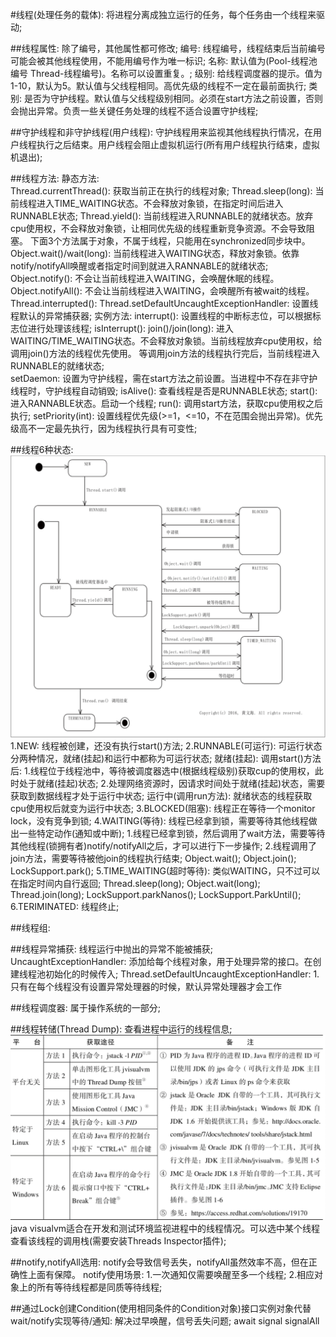 #线程(处理任务的载体): 将进程分离成独立运行的任务，每个任务由一个线程来驱动;

##线程属性: 除了编号，其他属性都可修改;
编号: 线程编号，线程结束后当前编号可能会被其他线程使用，不能用编号作为唯一标识;
名称: 默认值为(Pool-线程池编号 Thread-线程编号)。名称可以设置重复。;
级别: 给线程调度器的提示。值为1-10，默认为5。默认值与父线程相同。高优先级的线程不一定在最前面执行;
类别: 是否为守护线程。默认值与父线程级别相同。必须在start方法之前设置，否则会抛出异常。负责一些关键任务处理的线程不适合设置守护线程;

##守护线程和非守护线程(用户线程): 守护线程用来监视其他线程执行情况，在用户线程执行之后结束。用户线程会阻止虚拟机运行(所有用户线程执行结束，虚拟机退出);

##线程方法:
静态方法:   
    Thread.currentThread(): 获取当前正在执行的线程对象;
    Thread.sleep(long): 当前线程进入TIME_WAITING状态。不会释放对象锁，在指定时间后进入RUNNABLE状态;
    Thread.yield(): 当前线程进入RUNNABLE的就绪状态。放弃cpu使用权，不会释放对象锁，让相同优先级的线程重新竞争资源。不会导致阻塞。
    下面3个方法属于对象，不属于线程，只能用在synchronized同步块中。
    Object.wait()/wait(long): 当前线程进入WAITING状态，释放对象锁。依靠notify/notifyAll唤醒或者指定时间到就进入RANNABLE的就绪状态;
    Object.notify(): 不会让当前线程进入WAITING，会唤醒休眠的线程。
    Object.notifyAll(): 不会让当前线程进入WAITING，会唤醒所有被wait的线程。
    Thread.interrupted(): 
    Thread.setDefaultUncaughtExceptionHandler: 设置线程默认的异常捕获器;
实例方法:
    interrupt(): 设置线程的中断标志位，可以根据标志位进行处理该线程;
    isInterrupt(): 
    join()/join(long): 进入WAITING/TIME_WAITING状态。不会释放对象锁。当前线程放弃cpu使用权，给调用join()方法的线程优先使用。 
                           等调用join方法的线程执行完后，当前线程进入RUNNABLE的就绪状态;    
    setDaemon: 设置为守护线程，需在start方法之前设置。当进程中不存在非守护线程时，守护线程自动销毁;
    isAlive(): 查看线程是否是RUNNABLE状态;
    start(): 进入RANNABLE状态。启动一个线程;
    run(): 调用start方法，获取cpu使用权之后执行;
    setPriority(int): 设置线程优先级(>=1，<=10，不在范围会抛出异常)。优先级高不一定最先执行，因为线程执行具有可变性;

##线程6种状态:  
![img.png](img.png)  
1.NEW: 线程被创建，还没有执行start()方法;
2.RUNNABLE(可运行): 可运行状态分两种情况，就绪(挂起)和运行中都称为可运行状态; 
    就绪(挂起):
        调用start()方法后:
        1.线程位于线程池中，等待被调度器选中(根据线程级别)获取cup的使用权，此时处于就绪(挂起)状态;
        2.处理网络资源时，因请求时间处于就绪(挂起)状态，需要获取到数据线程才处于运行中状态;
    运行中(调用run方法): 就绪状态的线程获取cpu使用权后就变为运行中状态;
3.BLOCKED(阻塞): 线程正在等待一个monitor lock，没有竞争到锁;
4.WAITING(等待): 线程已经拿到锁，需要等待其他线程做出一些特定动作(通知或中断);
    1.线程已经拿到锁，然后调用了wait方法，需要等待其他线程(锁拥有者)notify/notifyAll之后，才可以进行下一步操作;
    2.线程调用了join方法，需要等待被他join的线程执行结束;
    Object.wait();
    Object.join();
    LockSupport.park();
5.TIME_WAITING(超时等待): 类似WAITING，只不过可以在指定时间内自行返回;
    Thread.sleep(long);
    Object.wait(long);
    Thread.join(long);
    LockSupport.parkNanos();
    LockSupport.ParkUntil();
6.TERIMINATED: 线程终止;

##线程组:

##线程异常捕获: 线程运行中抛出的异常不能被捕获; 
UncaughtExceptionHandler: 添加给每个线程对象，用于处理异常的接口。在创建线程池初始化的时候传入;
Thread.setDefaultUncaughtExceptionHandler: 
    1.只有在每个线程没有设置异常处理器的时候，默认异常处理器才会工作

##线程调度器: 属于操作系统的一部分;

##线程转储(Thread Dump): 查看进程中运行的线程信息;    
![img_1.png](img_1.png)  
java visualvm适合在开发和测试环境监视进程中的线程情况。可以选中某个线程查看该线程的调用栈(需要安装Threads Inspector插件);

##notify,notifyAll选用:
notify会导致信号丢失，notifyAll虽然效率不高，但在正确性上面有保障。
notify使用场景:
    1.一次通知仅需要唤醒至多一个线程;
    2.相应对象上的所有等待线程都是同质等待线程;

##通过Lock创建Condition(使用相同条件的Condition对象)接口实例对象代替wait/notify实现等待/通知: 解决过早唤醒，信号丢失问题;
await
signal
signalAll



    
    

    